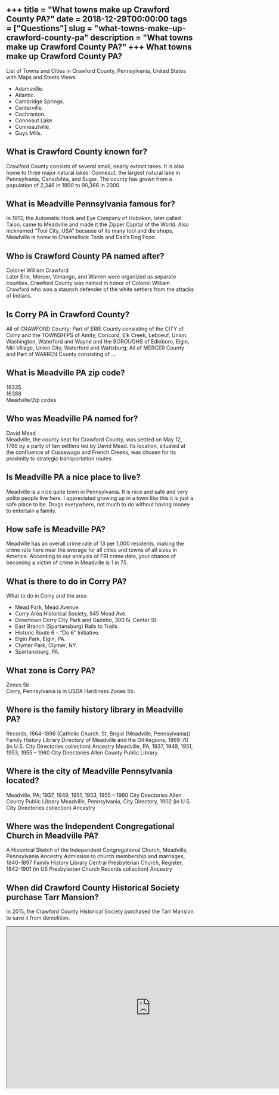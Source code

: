 +++
title = "What towns make up Crawford County PA?"
date = 2018-12-29T00:00:00
tags = ["Questions"]
slug = "what-towns-make-up-crawford-county-pa"
description = "What towns make up Crawford County PA?"
+++
What towns make up Crawford County PA?
--------------------------------------

List of Towns and Cities in Crawford County, Pennsylvania, United States with Maps and Steets Views

- Adamsville.
- Atlantic.
- Cambridge Springs.
- Centerville.
- Cochranton.
- Conneaut Lake.
- Conneautville.
- Guys Mills.

What is Crawford County known for?
----------------------------------

Crawford County consists of several small, nearly extinct lakes. It is also home to three major natural lakes: Conneaut, the largest natural lake in Pennsylvania, Canadohta, and Sugar. The county has grown from a population of 2,346 in 1800 to 90,366 in 2000.

What is Meadville Pennsylvania famous for?
------------------------------------------

In 1913, the Automatic Hook and Eye Company of Hoboken, later called Talon, came to Meadville and made it the Zipper Capital of the World. Also nicknamed “Tool City, USA” because of its many tool and die shops, Meadville is home to Channellock Tools and Dad’s Dog Food.

Who is Crawford County PA named after?
--------------------------------------

Colonel William Crawford  
Later Erie, Mercer, Venango, and Warren were organized as separate counties. Crawford County was named in honor of Colonel William Crawford who was a staunch defender of the white settlers from the attacks of Indians.

Is Corry PA in Crawford County?
-------------------------------

All of CRAWFORD County; Part of ERIE County consisting of the CITY of Corry and the TOWNSHIPS of Amity, Concord, Elk Creek, Leboeuf, Union, Washington, Waterford and Wayne and the BOROUGHS of Edinboro, Elgin, Mill Village, Union City, Waterford and Wattsburg; All of MERCER County and Part of WARREN County consisting of …

What is Meadville PA zip code?
------------------------------

 16335  
16388  
Meadville/Zip codes

Who was Meadville PA named for?
-------------------------------

David Mead  
Meadville, the county seat for Crawford County, was settled on May 12, 1788 by a party of ten settlers led by David Mead. Its location, situated at the confluence of Cussewago and French Creeks, was chosen for its proximity to strategic transportation routes.

Is Meadville PA a nice place to live?
-------------------------------------

Meadville is a nice quite town in Pennsylvania. It is nice and safe and very polite people live here. I appreciated growing up in a town like this it is just a safe place to be. Drugs everywhere, not much to do without having money to entertain a family.

How safe is Meadville PA?
-------------------------

Meadville has an overall crime rate of 13 per 1,000 residents, making the crime rate here near the average for all cities and towns of all sizes in America. According to our analysis of FBI crime data, your chance of becoming a victim of crime in Meadville is 1 in 75.

What is there to do in Corry PA?
--------------------------------

What to do in Corry and the area

- Mead Park, Mead Avenue.
- Corry Area Historical Society, 945 Mead Ave.
- Downtown Corry City Park and Gazebo, 300 N. Center St.
- East Branch (Spartansburg) Rails to Trails.
- Historic Route 6 – “Do 6” Initiative.
- Elgin Park, Elgin, PA.
- Clymer Park, Clymer, NY.
- Spartansburg, PA.

What zone is Corry PA?
----------------------

Zones 5b  
Corry, Pennsylvania is in USDA Hardiness Zones 5b.

Where is the family history library in Meadville PA?
----------------------------------------------------

Records, 1864-1896 (Catholic Church. St. Brigid (Meadville, Pennsylvania)) Family History Library Directory of Meadville and the Oil Regions, 1869-70 (in U.S. City Directories collection) Ancestry Meadville, PA; 1937, 1949, 1951, 1953, 1955 – 1960 City Directories Allen County Public Library

Where is the city of Meadville Pennsylvania located?
----------------------------------------------------

Meadville, PA; 1937, 1949, 1951, 1953, 1955 – 1960 City Directories Allen County Public Library Meadville, Pennsylvania, City Directory, 1902 (in U.S. City Directories collection) Ancestry

Where was the Independent Congregational Church in Meadville PA?
----------------------------------------------------------------

A Historical Sketch of the Independent Congregational Church, Meadville, Pennsylvania Ancestry Admission to church membership and marriages, 1840-1897 Family History Library Central Presbyterian Church, Register, 1842-1901 (in US Presbyterian Church Records collection) Ancestry

When did Crawford County Historical Society purchase Tarr Mansion?
------------------------------------------------------------------

In 2015, the Crawford County Historical Society purchased the Tarr Mansion to save it from demolition.

<iframe allow="accelerometer; autoplay; clipboard-write; encrypted-media; gyroscope; picture-in-picture" allowfullscreen="" class="__youtube_prefs__  epyt-is-override  no-lazyload" data-no-lazy="1" data-origheight="433" data-origwidth="770" data-skipgform_ajax_framebjll="" height="433" id="_ytid_65235" loading="lazy" src="https://www.youtube.com/embed/aQfDxQRVf78?enablejsapi=1&autoplay=0&cc_load_policy=0&cc_lang_pref=&iv_load_policy=1&loop=0&modestbranding=0&rel=1&fs=1&playsinline=0&autohide=2&theme=dark&color=red&controls=1&" title="YouTube player" width="770"></iframe>